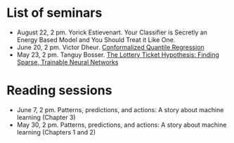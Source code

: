 # List of seminars

* August 22, 2 pm. Yorick Estievenart. Your Classifier is Secretly an Energy Based Model and You Should Treat it Like One.
* June 20, 2 pm. Victor Dheur. [Conformalized Quantile Regression](https://proceedings.neurips.cc/paper/2019/file/5103c3584b063c431bd1268e9b5e76fb-Paper.pdf)
* May 23, 2 pm. Tanguy Bosser. [The Lottery Ticket Hypothesis: Finding Sparse, Trainable Neural Networks](https://arxiv.org/abs/1803.03635)

# Reading sessions

* June 7, 2 pm. Patterns, predictions, and actions: A story about machine learning (Chapter 3)
* May 30, 2 pm. Patterns, predictions, and actions: A story about machine learning (Chapters 1 and 2) 

